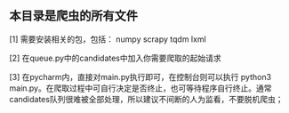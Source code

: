 ## 本目录是爬虫的所有文件

[1] 需要安装相关的包，包括：
numpy
scrapy
tqdm
lxml

[2] 在queue.py中的candidates中加入你需要爬取的起始请求

[3] 在pycharm内，直接对main.py执行即可，在控制台则可以执行 python3 main.py。在爬取过程中可自行决定是否终止，也可等待程序自行终止。通常candidates队列很难被全部处理，所以建议不间断的人为监看，不要脱机爬虫；
